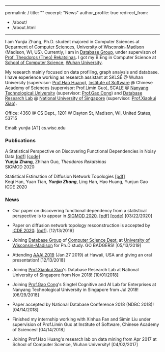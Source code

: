 
---
permalink: /
title: ""
excerpt: "News"
author_profile: true
redirect_from: 
  - /about/
  - /about.html
---


I am Yunjia Zhang, Ph.D. student majored in Computer Sciences at [Deparment of Computer Sciences](https://www.cs.wisc.edu/), [University of Wisconsin-Madison](www.wisc.edu) (Madison, WI, US). Currently, I am in [Database Group](https://database.cs.wisc.edu), under supervison of [Prof. Theodoros (Theo) Rekatsinas](http://pages.cs.wisc.edu/~thodrek/). I got my B.Eng in Computer Science at [School of Computer Science](https://www.cs.wisc.edu/), [Wuhan University](https://www.whu.edu.cn). 

My research mainly focused on data profiling, graph analysis and database. I have experience working as research assistant at SKLSE @ Wuhan University (supervisor: [Prof.Hao Huang](https://faculty.whu.edu.cn/show.jsp?lang=en&n=Hao%20Huang)), [Institute of Software](http://english.is.cas.cn/) @ Chinese Academy of Sciences (supervisor: Prof.Limin Guo), SCALE @ [Nanyang Technological University](http://www.ntu.edu.sg) (supervisor: [Prof.Gao Cong](http://www.ntu.edu.sg/home/gaocong/)) and [Database Research Lab](https://www.comp.nus.edu.sg/~dbsystem/team.html) @ [National University of Singapore](www.nus.edu.sg) (supervisor: [Prof.Xiaokui Xiao](https://www.comp.nus.edu.sg/~xiaoxk/)).


Office: 4360 @ CS Dept., 1201 W Dayton St, Madison, WI, United States, 53715

Email: yunjia [AT] cs.wisc.edu


<!-- Service
=======

* Teaching assistant of CS 564, 20 Spring

  gradings

* Teaching assistant of CS 400, 19 Fall 
 -->

### Publications


A Statistical Perspective on Discovering Functional Dependencies in Noisy Data [[pdf]](http://pages.cs.wisc.edu/~yunjia/publication/SIGMOD-2020-FDX.pdf) [[code]](https://github.com/rekords-uw/Profiler-Public.git)\
**Yunjia Zhang**, Zhihan Guo, *Theodoros Rekatsinas*\
SIGMOD 2020

Statistical Estimation of Diffusion Network Topologies [[pdf]](http://pages.cs.wisc.edu/~yunjia/publication/ICDE-2020-Paper456.pdf)\
Keqi Han, Yuan Tian, ***Yunjia Zhang***, Ling Han, Hao Huang, Yunjun Gao\
ICDE 2020


### News

* Our paper on discovering functional dependency from a statistical perspective is to appear in [SIGMOD 2020](https://sigmod2020.org/). [[pdf]](http://pages.cs.wisc.edu/~yunjia/publication/SIGMOD-2020-FDX.pdf) [[code]](https://github.com/rekords-uw/Profiler-Public.git) \[03/22/2020\]

* Paper on diffusion network topology resconstruction is accepted by [ICDE 2020](https://www.utdallas.edu/icde/). [[pdf]](http://pages.cs.wisc.edu/~yunjia/publication/ICDE-2020-Paper456.pdf). \[12/13/2019\] 

* Joining [Database Group](https://database.cs.wisc.edu/people.html) of [Computer Science Dept.](https://www.cs.wisc.edu) at [University of Wisconsin-Madison](https://www.wisc.edu) for Ph.D study. GO BADGERS! \[05/13/2019\]

* Attending [AAAI 2019](https://aaai.org/Conferences/AAAI-19/) (Jan.27 2019) at Hawaii, USA and giving an oral presentation! \[12/13/2018\]

* Joining [Prof.Xiaokui Xiao](https://www.comp.nus.edu.sg/~xiaoxk/)'s  Database Research Lab at National University of Singapore from Nov 2018! \[10/01/2018\]

* Joining [Prof.Gao Cong](http://www.ntu.edu.sg/home/gaocong/)'s Singtel Cognitive and AI Lab for Enterprises at Nanyang Technological University in Singapore from Jul 2018! \[06/29/2018\]

* Paper accepted by National Database Conference 2018 (NDBC 2018)! \[04/14/2018\]

* Finished my internship working with Xinhua Fan and Simin Liu under supervision of Prof.Limin Guo at Institute of Software, Chinese Academy of Sciences! \[04/14/2018\]

* Joining Prof.Hao Huang's research lab on data mining from Apr 2017 at School of Computer Science, Wuhan University! \[04/02/2017\]


